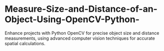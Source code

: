 # Measure-Size-and-Distance-of-an-Object-Using-OpenCV-Python-
Enhance projects with Python OpenCV for precise object size and distance measurements, using advanced computer vision techniques for accurate spatial calculations.
